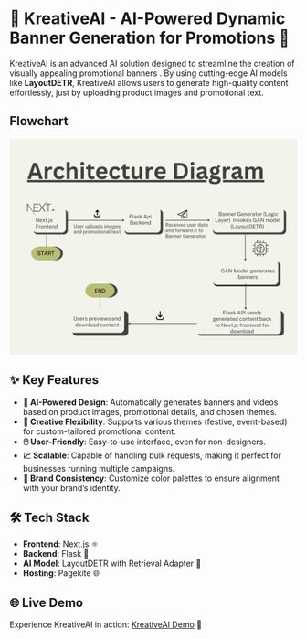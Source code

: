 
# 🎨 KreativeAI - AI-Powered Dynamic Banner Generation for Promotions 🎥

KreativeAI is an advanced AI solution designed to streamline the creation of visually appealing promotional banners . By using cutting-edge AI models like **LayoutDETR**, KreativeAI allows users to generate high-quality content effortlessly, just by uploading product images and promotional text.

## Flowchart 
![Shopping Process Flow Graph (1)](./Static/Shopping%20Process%20Flow%20Graph.png)


## ✨ Key Features

- **🤖 AI-Powered Design**: Automatically generates banners and videos based on product images, promotional details, and chosen themes.
- **🎉 Creative Flexibility**: Supports various themes (festive, event-based) for custom-tailored promotional content.
- **🖱️ User-Friendly**: Easy-to-use interface, even for non-designers.
- **📈 Scalable**: Capable of handling bulk requests, making it perfect for businesses running multiple campaigns.
- **🎨 Brand Consistency**: Customize color palettes to ensure alignment with your brand’s identity.

## 🛠️ Tech Stack

- **Frontend**: Next.js ⚛️
- **Backend**: Flask 🐍
- **AI Model**: LayoutDETR with Retrieval Adapter 🤖
- **Hosting**: Pagekite 🌐

## 🌐 Live Demo

Experience KreativeAI in action: [KreativeAI Demo](https://kreativeai.pagekite.me/) 🚀

